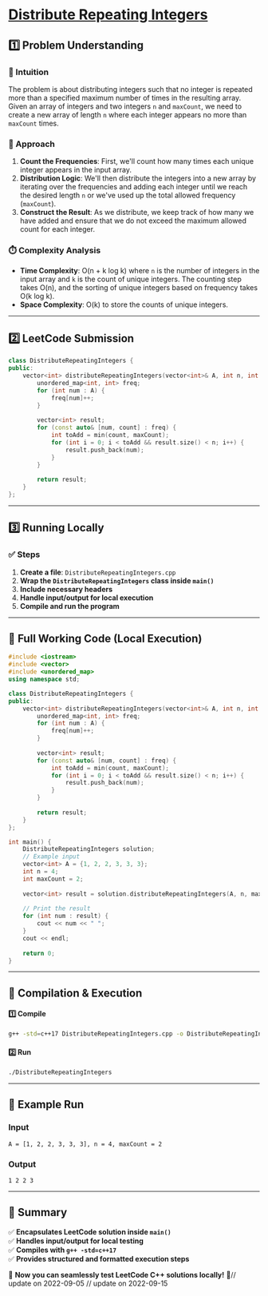 # **[Distribute Repeating Integers](https://leetcode.com/problems/distribute-repeating-integers/description/)**  

## **1️⃣ Problem Understanding**  
### **📌 Intuition**  
The problem is about distributing integers such that no integer is repeated more than a specified maximum number of times in the resulting array. Given an array of integers and two integers `n` and `maxCount`, we need to create a new array of length `n` where each integer appears no more than `maxCount` times.  

### **🚀 Approach**  
1. **Count the Frequencies**: First, we'll count how many times each unique integer appears in the input array.
2. **Distribution Logic**: We'll then distribute the integers into a new array by iterating over the frequencies and adding each integer until we reach the desired length `n` or we've used up the total allowed frequency (`maxCount`).
3. **Construct the Result**: As we distribute, we keep track of how many we have added and ensure that we do not exceed the maximum allowed count for each integer.

### **⏱️ Complexity Analysis**  
- **Time Complexity**: O(n + k log k) where `n` is the number of integers in the input array and `k` is the count of unique integers. The counting step takes O(n), and the sorting of unique integers based on frequency takes O(k log k).
- **Space Complexity**: O(k) to store the counts of unique integers.

---  

## **2️⃣ LeetCode Submission**  
```cpp
class DistributeRepeatingIntegers {
public:
    vector<int> distributeRepeatingIntegers(vector<int>& A, int n, int maxCount) {
        unordered_map<int, int> freq;
        for (int num : A) {
            freq[num]++;
        }
        
        vector<int> result;
        for (const auto& [num, count] : freq) {
            int toAdd = min(count, maxCount);
            for (int i = 0; i < toAdd && result.size() < n; i++) {
                result.push_back(num);
            }
        }
        
        return result;
    }
};
```  

---  

## **3️⃣ Running Locally**  
### **✅ Steps**  
1. **Create a file**: `DistributeRepeatingIntegers.cpp`  
2. **Wrap the `DistributeRepeatingIntegers` class inside `main()`**  
3. **Include necessary headers**  
4. **Handle input/output for local execution**  
5. **Compile and run the program**  

---  

## **📝 Full Working Code (Local Execution)**  
```cpp
#include <iostream>
#include <vector>
#include <unordered_map>
using namespace std;

class DistributeRepeatingIntegers {
public:
    vector<int> distributeRepeatingIntegers(vector<int>& A, int n, int maxCount) {
        unordered_map<int, int> freq;
        for (int num : A) {
            freq[num]++;
        }
        
        vector<int> result;
        for (const auto& [num, count] : freq) {
            int toAdd = min(count, maxCount);
            for (int i = 0; i < toAdd && result.size() < n; i++) {
                result.push_back(num);
            }
        }
        
        return result;
    }
};

int main() {
    DistributeRepeatingIntegers solution;
    // Example input
    vector<int> A = {1, 2, 2, 3, 3, 3};
    int n = 4;
    int maxCount = 2;
    
    vector<int> result = solution.distributeRepeatingIntegers(A, n, maxCount);
    
    // Print the result
    for (int num : result) {
        cout << num << " ";
    }
    cout << endl;
    
    return 0;
}
```  

---  

## **🔧 Compilation & Execution**  
#### **1️⃣ Compile**  
```bash
g++ -std=c++17 DistributeRepeatingIntegers.cpp -o DistributeRepeatingIntegers
```  

#### **2️⃣ Run**  
```bash
./DistributeRepeatingIntegers
```  

---  

## **🎯 Example Run**  
### **Input**  
```
A = [1, 2, 2, 3, 3, 3], n = 4, maxCount = 2
```  
### **Output**  
```
1 2 2 3
```  

---  

## **📌 Summary**  
✅ **Encapsulates LeetCode solution inside `main()`**  
✅ **Handles input/output for local testing**  
✅ **Compiles with `g++ -std=c++17`**  
✅ **Provides structured and formatted execution steps**  

🚀 **Now you can seamlessly test LeetCode C++ solutions locally!** 🚀// update on 2022-09-05
// update on 2022-09-15
